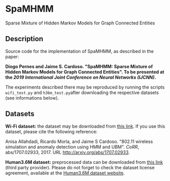 # SpaMHMM
Sparse Mixture of Hidden Markov Models for Graph Connected Entities

## Description
Source code for the implementation of SpaMHMM, as described in the paper:

**Diogo Pernes and Jaime S. Cardoso. "SpaMHMM: Sparse Mixture of Hidden Markov Models for Graph Connected Entities". To be presented at the *2019 International Joint Conference on Neural Networks (IJCNN)*.**

The experiments described there may be reproduced by running the scripts ```wifi_test.py``` and ```h36m_test.py```after downloading the
respective datasets (see informations below).

## Datasets

**Wi-Fi dataset:** the dataset may be downloaded from [this link](https://drive.google.com/open?id=1IyK8lWvV9bDQ43ZT6a51lB9iPT9EtXt8). If you use this dataset, please cite the following reference:

Anisa Allahdadi, Ricardo Morla, and Jaime S Cardoso. "802.11 wireless simulation and anomaly
detection using HMM and UBM". *CoRR*, abs/1707.02933, 2017. URL http://arxiv.org/abs/1707.02933.

**Human3.6M dataset:** preprocessed data can be downloaded from [this link](http://www.cs.stanford.edu/people/ashesh/h3.6m.zip) (third party provider). Please do not forget to check the dataset license agreement, available at the [Human3.6M dataset website](http://vision.imar.ro/human3.6m/description.php).
